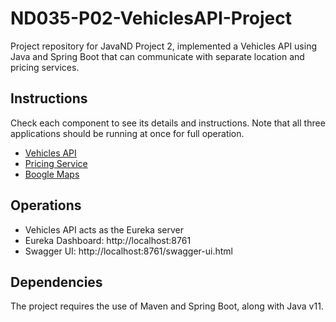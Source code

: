 # ND035-P02-VehiclesAPI-Project

Project repository for JavaND Project 2, implemented a Vehicles API using Java and Spring Boot that can communicate with separate location and pricing services.

## Instructions

Check each component to see its details and instructions. Note that all three applications
should be running at once for full operation.

- [Vehicles API](vehicles-api/README.md)
- [Pricing Service](pricing-service/README.md)
- [Boogle Maps](boogle-maps/README.md)

## Operations

- Vehicles API acts as the Eureka server
- Eureka Dashboard: http://localhost:8761
- Swagger UI: http://localhost:8761/swagger-ui.html

## Dependencies

The project requires the use of Maven and Spring Boot, along with Java v11.
